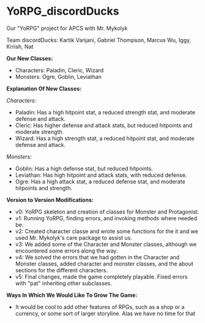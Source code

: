 # YoRPG_discordDucks
Our "YoRPG" project for APCS with Mr. Mykolyk

Team discordDucks: Kartik Vanjani, Gabriel Thompson, Marcus Wu, Iggy, Krrish, Nat


**Our New Classes:**
- Characters: Paladin, Cleric, Wizard
- Monsters: Ogre, Goblin, Leviathan

**Explanation Of New Classes:**

*Characters:*
- Paladin: Has a high hitpoint stat, a reduced strength stat, and moderate defense and attack.
- Cleric: Has higher defense and attack stats, but reduced hitpoints and moderate strength.
- Wizard: Has a high strength stat, a reduced hitpoint stat, and moderate defense and attack.

*Monsters:*
- Goblin: Has a high defense stat, but reduced hitpoints.
- Leviathan: Has high hitpoint and attack stats, with reduced defense.
- Ogre: Has a high attack stat, a reduced defense stat, and moderate hitpoints and strength.  

**Version to Version Modifications:**
- v0: YoRPG skeleton and creation of classes for Monster and Protagonist. 
- v1: Running YoRPG, finding errors, and invoking methods where needed be.
- v2: Created character classe and wrote some functions for the it and we used Mr. Mykolyk's care package to assist us. 
- v3: We added some of the Character and Monster classes, although we encountered some errors along the way. 
- v4: We solved the errors that we had gotten in the Character and Monster classes, added character and monster classes, and the about sections for the different   characters. 
- v5: Final changes, made the game completely playable. Fixed errors with "pat" inheriting other subclasses.

**Ways In Which We Would Like To Grow The Game:**
- It would be cool to add other features of RPGs, such as a shop or a currency, or some sort of larger storyline. Alas we have no time for that
